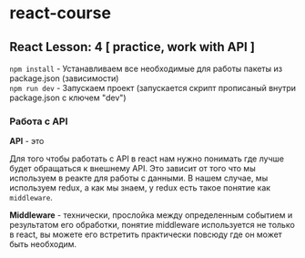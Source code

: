 # react-course
## React Lesson: 4 [ practice, work with API ]

`npm install` - Устанавливаем все необходимые для работы пакеты из package.json (зависимости) <br/>
`npm run dev` - Запускаем проект (запускается скрипт прописаный внутри package.json с ключем "dev")
<br/>

### Работа с API

**API** - это 

Для того чтобы работать с API в react нам нужно понимать где лучше будет обращаться к внешнему API.
Это зависит от того что мы используем в реакте для работы с данными. В нашем случае, мы используем redux, а как мы знаем, у redux есть такое понятие как `middleware`.

**Middleware** - технически, прослойка между определенным событием и результатом его обработки, понятие middleware используется не только в react, вы можете его встретить практически повсюду где он может быть необходим. 